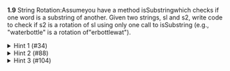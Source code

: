 **1.9** String Rotation:Assumeyou have a method isSubstringwhich checks if one word is a substring of another. Given two strings, sl and s2, write code to check if s2 is a rotation of sl using only one call to isSubstring (e.g., "waterbottle" is a rotation of"erbottlewat").

<details>
<summary>Hint 1 (#34)</summary>
<p>If a string is a rotation of another, then it's a rotation at a particular point. For example,
a rotation of waterbottle at character 3 means cutting waterbottle at character 3
and putting the right half (erbottle) before the left half (wat).</p>
</details>  

<details>
<summary>Hint 2 (#88)</summary>
<p>We are essentially asking if there's a way of splitting the first string into two parts, x and
y, such that the first string is xy and the second string is yx. For example, x = wat and
y = erbottle. The first string is xy = waterbottle. The second string is yx =
erbottlewat.</p>
</details>  

<details>
<summary>Hint 3 (#104)</summary>
<p>Think about the earlier hint. Then think about what happens when you concatenate
erbottlewat to itself. You get erbottlewaterbottlewat.</p>
</details> 